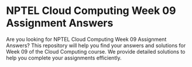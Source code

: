 # NPTEL Cloud Computing Week 09 Assignment Answers

Are you looking for NPTEL Cloud Computing Week 09 Assignment Answers? This repository will help you find your answers and solutions for Week 09 of the Cloud Computing course. We provide detailed solutions to help you complete your assignments efficiently.